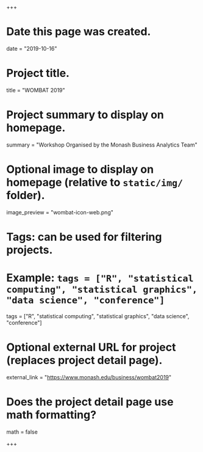 +++
# Date this page was created.
date = "2019-10-16"

# Project title.
title = "WOMBAT 2019"

# Project summary to display on homepage.
summary = "Workshop Organised by the Monash Business Analytics Team"

# Optional image to display on homepage (relative to `static/img/` folder).
image_preview = "wombat-icon-web.png"

# Tags: can be used for filtering projects.
# Example: `tags = ["R", "statistical computing", "statistical graphics", "data science", "conference"]`
tags = ["R", "statistical computing", "statistical graphics", "data science", "conference"]

# Optional external URL for project (replaces project detail page).
external_link = "https://www.monash.edu/business/wombat2019"

# Does the project detail page use math formatting?
math = false

+++

